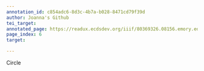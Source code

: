 ```yaml
---
annotation_id: c854adc6-8d3c-4b7a-b028-8471cd79f39d
author: Joanna's Github
tei_target: 
annotated_page: https://readux.ecdsdev.org/iiif/80369326.08156.emory.edu/canvas/80369326.08156.emory.edu$7
page_index: 6
target: 

---
```

<p>Circle</p>